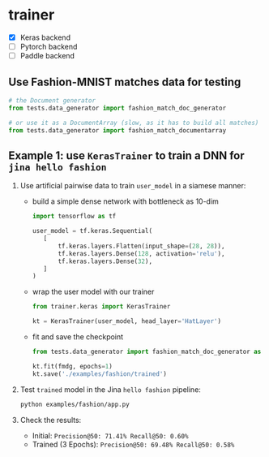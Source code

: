 # trainer

- [x] Keras backend
- [ ] Pytorch backend
- [ ] Paddle backend

## Use Fashion-MNIST matches data for testing

```python
# the Document generator
from tests.data_generator import fashion_match_doc_generator

# or use it as a DocumentArray (slow, as it has to build all matches)
from tests.data_generator import fashion_match_documentarray
```

## Example 1: use `KerasTrainer` to train a DNN for `jina hello fashion`

1. Use artificial pairwise data to train `user_model` in a siamese manner: 

   - build a simple dense network with bottleneck as 10-dim
      ```python
     import tensorflow as tf
   
     user_model = tf.keras.Sequential(
         [
             tf.keras.layers.Flatten(input_shape=(28, 28)),
             tf.keras.layers.Dense(128, activation='relu'),
             tf.keras.layers.Dense(32),
         ]
     )
     ```
   
   - wrap the user model with our trainer
      ```python
      from trainer.keras import KerasTrainer
   
      kt = KerasTrainer(user_model, head_layer='HatLayer')
      ```
    
   - fit and save the checkpoint

      ```python
      from tests.data_generator import fashion_match_doc_generator as fmdg
   
      kt.fit(fmdg, epochs=1)
      kt.save('./examples/fashion/trained')
      ```
   
2. Test `trained` model in the Jina `hello fashion` pipeline:
    ```bash
    python examples/fashion/app.py
    ```

3. Check the results:
   - Initial: `Precision@50: 71.41% Recall@50: 0.60%`
   - Trained (3 Epochs): `Precision@50: 69.48% Recall@50: 0.58%`
